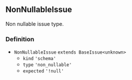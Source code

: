 NonNullableIssue
----------------

Non nullable issue type.

### Definition

*   `NonNullableIssue` `extends BaseIssue<unknown>`
    *   `kind` `'schema'`
    *   `type` `'non_nullable'`
    *   `expected` `'!null'`